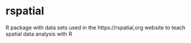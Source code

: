 # rspatial
R package with data sets used in the https://rspatial,org website to teach spatial data analysis with R
